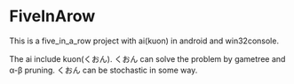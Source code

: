 # FiveInArow
This is a five_in_a_row project with ai(kuon) in android and win32console.

The ai  include kuon(くおん).
くおん can solve the problem by gametree and α-β pruning.
くおん can be stochastic in some way.
